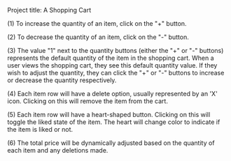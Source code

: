 Project title: A Shopping Cart


(1) To increase the quantity of an item, click on the "+" button.

(2) To decrease the quantity of an item, click on the "-" button.

(3) The value "1" next to the quantity buttons (either the "+" or "-" buttons) represents the default quantity of the item in the shopping cart. When a user views the shopping cart, they see this default quantity value. If they wish to adjust the quantity, they can click the "+" or "-" buttons to increase or decrease the quantity respectively.

(4) Each item row will have a delete option, usually represented by an 'X' icon. Clicking on this will remove the item from the cart.

(5) Each item row will have a heart-shaped button. Clicking on this will toggle the liked state of the item. The heart will change color to indicate if the item is liked or not.

(6) The total price will be dynamically adjusted based on the quantity of each item and any deletions made.